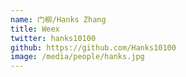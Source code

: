```yaml
---
name: 门柳/Hanks Zhang
title: Weex
twitter: hanks10100
github: https://github.com/Hanks10100
image: /media/people/hanks.jpg
---
```

